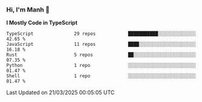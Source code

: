 ### Hi, I'm Manh 👋

<!--START_SECTION:waka-->
**I Mostly Code in TypeScript** 

```text
TypeScript               29 repos            ███████████░░░░░░░░░░░░░░   42.65 % 
JavaScript               11 repos            ████░░░░░░░░░░░░░░░░░░░░░   16.18 % 
Rust                     5 repos             ██░░░░░░░░░░░░░░░░░░░░░░░   07.35 % 
Python                   1 repo              ░░░░░░░░░░░░░░░░░░░░░░░░░   01.47 % 
Shell                    1 repo              ░░░░░░░░░░░░░░░░░░░░░░░░░   01.47 % 
```




 Last Updated on 21/03/2025 00:05:05 UTC
<!--END_SECTION:waka-->
